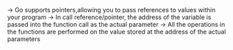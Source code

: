 -> Go supports pointers,allowing you to pass references to values within your program
-> In call reference/pointer, the address of the variable is passed into the function call as the actual parameter
-> All the operations in the functions are performed on the value stored at the address of the actual parameters
